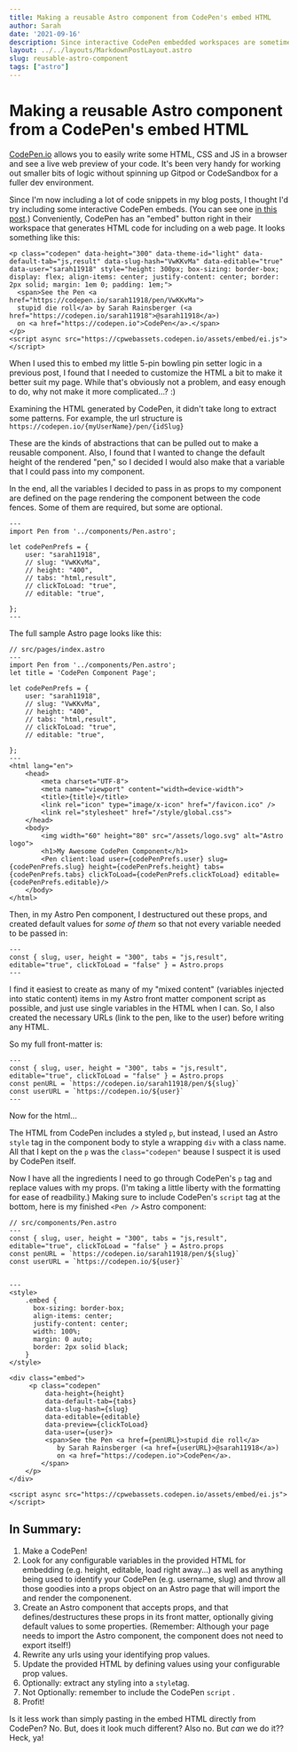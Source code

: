 ```yaml
---
title: Making a reusable Astro component from CodePen's embed HTML
author: Sarah
date: '2021-09-16'
description: Since interactive CodePen embedded workspaces are sometimes better, and more accessible ways to blog about code, I thought I'd extract the patterns in the HTML and practice making a little Astro component!
layout: ../../layouts/MarkdownPostLayout.astro
slug: reusable-astro-component
tags: ["astro"]
---
```

# Making a reusable Astro component from a CodePen's embed HTML

[CodePen.io](https://codepen.io) allows you to easily write some HTML, CSS and JS in a browser and see a live web preview of your code. It's been very handy for working out smaller bits of logic without spinning up Gitpod or CodeSandbox for a fuller dev environment.

Since I'm now including a lot of code snippets in my blog posts, I thought I'd try including some interactive CodePen embeds. (You can see one [in this post](/posts/5-pin-bowling-simulation).) Conveniently, CodePen has an "embed" button right in their workspace that generates HTML code for including on a web page. It looks something like this:

    <p class="codepen" data-height="300" data-theme-id="light" data-default-tab="js,result" data-slug-hash="VwKKvMa" data-editable="true" data-user="sarah11918" style="height: 300px; box-sizing: border-box; display: flex; align-items: center; justify-content: center; border: 2px solid; margin: 1em 0; padding: 1em;">
      <span>See the Pen <a href="https://codepen.io/sarah11918/pen/VwKKvMa">
      stupid die roll</a> by Sarah Rainsberger (<a href="https://codepen.io/sarah11918">@sarah11918</a>)
      on <a href="https://codepen.io">CodePen</a>.</span>
    </p>
    <script async src="https://cpwebassets.codepen.io/assets/embed/ei.js"></script>

When I used this to embed my little 5-pin bowling pin setter logic in a previous post, I found that I needed to customize the HTML a bit to make it better suit my page. While that's obviously not a problem, and easy enough to do, why not make it more complicated...?  :)

Examining the HTML generated by CodePen, it didn't take long to extract some patterns. For example, the url structure is `https://codepen.io/{myUserName}/pen/{idSlug}`

These are the kinds of abstractions that can be pulled out to make a reusable component. Also, I found that I wanted to change the default height of the rendered "pen," so I decided I would also make that a variable that I could pass into my component.

In the end, all the variables I decided to pass in as props to my component are defined on the page rendering the component between the code fences. Some of them are required, but some are optional.

```astro
---
import Pen from '../components/Pen.astro';

let codePenPrefs = {
    user: "sarah11918",
    // slug: "VwKKvMa",
    // height: "400",
    // tabs: "html,result",
    // clickToLoad: "true",
    // editable: "true",

};
---
```

The full sample Astro page looks like this:

```astro
// src/pages/index.astro
---
import Pen from '../components/Pen.astro';
let title = 'CodePen Component Page';

let codePenPrefs = {
    user: "sarah11918",
    // slug: "VwKKvMa",
    // height: "400",
    // tabs: "html,result",
    // clickToLoad: "true",
    // editable: "true",

};
---
<html lang="en">
	<head>
	    <meta charset="UTF-8">
	    <meta name="viewport" content="width=device-width">
	    <title>{title}</title>
	    <link rel="icon" type="image/x-icon" href="/favicon.ico" />
	    <link rel="stylesheet" href="/style/global.css">
	</head>
	<body>
	    <img width="60" height="80" src="/assets/logo.svg" alt="Astro logo">
	    <h1>My Awesome CodePen Component</h1> 
	    <Pen client:load user={codePenPrefs.user} slug={codePenPrefs.slug} height={codePenPrefs.height} tabs={codePenPrefs.tabs} clickToLoad={codePenPrefs.clickToLoad} editable={codePenPrefs.editable}/>
	</body>
</html>
```
Then, in my Astro Pen component, I destructured out these props, and created default values for *some of them* so that not every variable needed to be passed in:
```astro
---
const { slug, user, height = "300", tabs = "js,result", editable="true", clickToLoad = "false" } = Astro.props
---
```
I find it easiest to create as many of my "mixed content" (variables injected into static content) items in my Astro front matter component script as possible, and just use single variables in the HTML when I can. So, I also created the necessary URLs (link to the pen, like to the user) before writing any HTML.

So my full front-matter is:
```astro
---
const { slug, user, height = "300", tabs = "js,result", editable="true", clickToLoad = "false" } = Astro.props
const penURL = `https://codepen.io/sarah11918/pen/${slug}`
const userURL = `https://codepen.io/${user}`
---
```
Now for the html...

The HTML from CodePen includes a styled ```p```, but instead, I used an Astro ```style``` tag in the component body to style a wrapping ```div``` with a class name. All that I kept on the ```p``` was the ```class="codepen"``` beause I suspect it is used by CodePen itself. 

Now I have all the ingredients I need to go through CodePen's ```p``` tag and replace values with my props. (I'm taking a little liberty with the formatting for ease of readbility.) Making sure to include CodePen's ```script``` tag at the bottom, here is my finished ```<Pen />``` Astro component:

```astro
// src/components/Pen.astro
---
const { slug, user, height = "300", tabs = "js,result", editable="true", clickToLoad = "false" } = Astro.props
const penURL = `https://codepen.io/sarah11918/pen/${slug}`
const userURL = `https://codepen.io/${user}`


---
<style>
	.embed {
	  box-sizing: border-box; 
	  align-items: center; 
	  justify-content: center;
	  width: 100%;
	  margin: 0 auto;
	  border: 2px solid black;
	}
</style>
 
<div class="embed">
	 <p class="codepen" 
		 data-height={height} 
		 data-default-tab={tabs} 
		 data-slug-hash={slug} 
		 data-editable={editable} 
		 data-preview={clickToLoad} 
		 data-user={user}>
		 <span>See the Pen <a href={penURL}>stupid die roll</a> 
			by Sarah Rainsberger (<a href={userURL}>@sarah11918</a>) 
			on <a href="https://codepen.io">CodePen</a>.
		</span>
	</p>
</div>

<script async src="https://cpwebassets.codepen.io/assets/embed/ei.js"></script>
```

## In Summary:
1. Make a CodePen!
2. Look for any configurable variables in the provided HTML for embedding (e.g. height, editable, load right away...) as well as anything being used to identify your CodePen (e.g. username, slug) and throw all those goodies into a props object on an Astro page that will import the and render the componenent.
3. Create an Astro component that accepts props, and that defines/destructures these props in its front matter, optionally giving default values to some properties. (Remember: Although your page needs to import the Astro component, the component does not need to export itself!)
4. Rewrite any urls using your identifying prop values.
5. Update the provided HTML by defining values using your configurable prop values.
6. Optionally: extract any styling into a ```style```tag.
7. Not Optionally: remember to include the CodePen ```script``` .
8. Profit!

Is it less work than simply pasting in the embed HTML directly from CodePen? No. But, does it look much different? Also no. But *can* we do it?? Heck, ya!